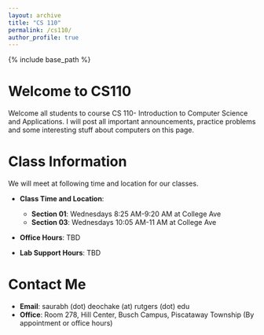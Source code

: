```yaml
---
layout: archive
title: "CS 110"
permalink: /cs110/
author_profile: true
---
```

{% include base_path %} 

Welcome to CS110
========
Welcome all students to course CS 110- Introduction to Computer Science and Applications. I will post all important announcements, practice problems and some interesting stuff about computers on this page. 

Class Information
========
We will meet at following time and location for our classes. 

* **Class Time and Location**:            
  * **Section 01**: Wednesdays 8:25 AM-9:20 AM at College Ave
  * **Section 03**: Wednesdays 10:05 AM-11 AM at College Ave

* **Office Hours**: TBD
* **Lab Support Hours**: TBD

Contact Me
========
* **Email**: saurabh (dot) deochake (at) rutgers (dot) edu
* **Office**: Room 278, Hill Center, Busch Campus, Piscataway Township (By appointment or office hours)
